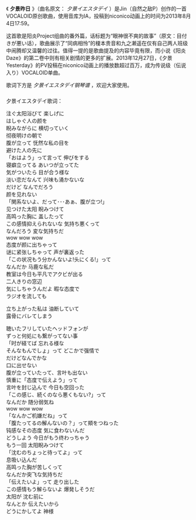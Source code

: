 

《 **夕景昨日** 》（曲名原文： _夕景イエスタデイ_
）是Jin（自然之敌P）创作的一首VOCALOID原创歌曲，使用音库为IA，投稿到niconico动画上的时间为2013年8月4日17:59。

这首歌是阳炎Project组曲的番外篇，话标题为“眼神很不爽的故事”（原文：目付きが悪い话），歌曲展示了“同病相怜”的榎本贵音和九之濑遥在仅有自己两人班级中闹腾却又温馨的过往。值得一提的是歌曲提及的内容毕竟有限，而小说《阳炎Daze》的第二卷中则有相关剧情的更多的扩展。2013年12月27日，《夕景Yesterday》的PV投稿在niconico动画上的播放数超过百万，成为传说级（伝说入り）VOCALOID单曲。

歌词下方是 _夕景イエスタデイ钢琴谱_ ，欢迎大家使用。

###  
夕景イエスタデイ歌词：

注ぐ太阳浴びて 楽しげに  
はしゃぐ人の颜を  
睨みながらに 横切っていく  
彻夜明けの朝で  
腹が立って 怃然な私の目を  
避けた人の先に  
「おはよう」って言って 伸びをする  
寝癖立ってる あいつが立ってた  
気がついたら 目が合う様な  
淡い恋だなんて 兴味も涌かないな  
だけど なんでだろう  
颜を见れない  
「関系ないよ、だって･･･あぁ、腹が立つ!」  
见つけた太阳 睨みつけて  
高鸣った胸に 盖したって  
この感情抑えられないな 気持ち悪くって  
なんだろう 変な気持ちだ  
wow wow wow  
态度が颜に出ちゃって  
谜に紧张しちゃって 声が裏返った  
「この状况もう分かんないよ!头にくる!」って  
なんだか 马鹿な私だ  
教室は今日も平凡でアクビが出る  
二人きりの窓辺  
気にしちゃうんだよ 暇な态度で  
ラジオを流しても

立ち上がった私は 油断していて  
露骨にバレてしまう

聴いたフリしていたヘッドフォンが  
ずっと何処にも繋がってない事  
「时が経てば 忘れる様な  
そんなもんでしょ」って どこかで强情で  
だけどなんでかな  
口に出せない  
腹が立っていたって、言叶も出ない  
慎重に「态度で伝えよう」って  
言叶を封じ込んで 今日も空回った  
「この感じ、続くのなら悪くもない?」って  
なんだか 随分弱気ね  
wow wow wow  
「なんかご机嫌だね」って  
「腹たってるの解んないの？」って頬をつねった  
钝感なその态度 気に食わないんだ  
どうしよう 今日がもう终わっちゃう  
もう一回 太阳睨みつけて  
「沈むのちょっと待ってよ」って  
息吸い込んだ  
高鸣った胸が苦しくって  
なんだか突飞な気持ちだ  
「伝えたいよ」って 走り出した  
この感情もう解らないよ 爆発しそうだ  
太阳が 沈む前に  
なんとか 伝えたいから  
どうにかしてよ 神様

